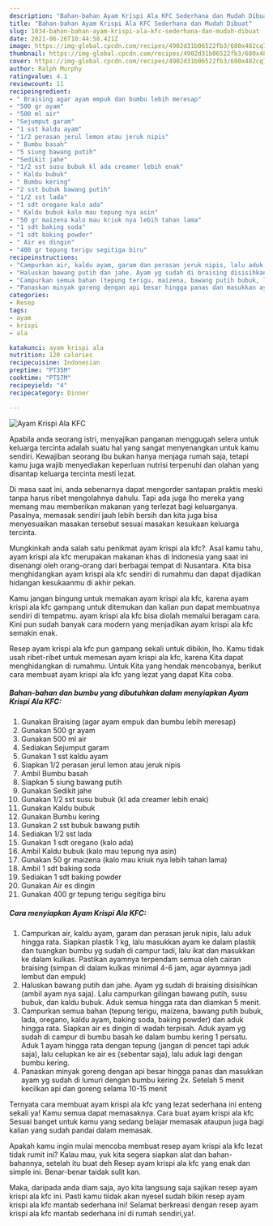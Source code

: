 ```yaml
---
description: "Bahan-bahan Ayam Krispi Ala KFC Sederhana dan Mudah Dibuat"
title: "Bahan-bahan Ayam Krispi Ala KFC Sederhana dan Mudah Dibuat"
slug: 1034-bahan-bahan-ayam-krispi-ala-kfc-sederhana-dan-mudah-dibuat
date: 2021-06-26T10:44:58.421Z
image: https://img-global.cpcdn.com/recipes/4902d31b06522fb3/680x482cq70/ayam-krispi-ala-kfc-foto-resep-utama.jpg
thumbnail: https://img-global.cpcdn.com/recipes/4902d31b06522fb3/680x482cq70/ayam-krispi-ala-kfc-foto-resep-utama.jpg
cover: https://img-global.cpcdn.com/recipes/4902d31b06522fb3/680x482cq70/ayam-krispi-ala-kfc-foto-resep-utama.jpg
author: Ralph Murphy
ratingvalue: 4.1
reviewcount: 11
recipeingredient:
- " Braising agar ayam empuk dan bumbu lebih meresap"
- "500 gr ayam"
- "500 ml air"
- "Sejumput garam"
- "1 sst kaldu ayam"
- "1/2 perasan jerul lemon atau jeruk nipis"
- " Bumbu basah"
- "5 siung bawang putih"
- "Sedikit jahe"
- "1/2 sst susu bubuk kl ada creamer lebih enak"
- " Kaldu bubuk"
- " Bumbu kering"
- "2 sst bubuk bawang putih"
- "1/2 sst lada"
- "1 sdt oregano kalo ada"
- " Kaldu bubuk kalo mau tepung nya asin"
- "50 gr maizena kalo mau kriuk nya lebih tahan lama"
- "1 sdt baking soda"
- "1 sdt baking powder"
- " Air es dingin"
- "400 gr tepung terigu segitiga biru"
recipeinstructions:
- "Campurkan air, kaldu ayam, garam dan perasan jeruk nipis, lalu aduk hingga rata. Siapkan plastik 1 kg, lalu masukkan ayam ke dalam plastik dan tuangkan bumbu yg sudah di campur tadi, lalu ikat dan masukkan ke dalam kulkas. Pastikan ayamnya terpendam semua oleh cairan braising (simpan di dalam kulkas minimal 4-6 jam, agar ayamnya jadi lembut dan empuk)"
- "Haluskan bawang putih dan jahe. Ayam yg sudah di braising disisihkan (ambil ayam nya saja). Lalu campurkan gilingan bawang putih, susu bubuk, dan kaldu bubuk. Aduk semua hingga rata dan diamkan 5 menit."
- "Campurkan semua bahan (tepung terigu, maizena, bawang putih bubuk, lada, oregano, kaldu ayam, baking soda, baking powder) dan aduk hingga rata. Siapkan air es dingin di wadah terpisah. Aduk ayam yg sudah di campur di bumbu basah ke dalam bumbu kering 1 persatu. Aduk 1 ayam hingga rata dengan tepung (jangan di pencet tapi aduk saja), lalu celupkan ke air es (sebentar saja), lalu aduk lagi dengan bumbu kering."
- "Panaskan minyak goreng dengan api besar hingga panas dan masukkan ayam yg sudah di lumuri dengan bumbu kering 2x. Setelah 5 menit kecilkan api dan goreng selama 10-15 menit"
categories:
- Resep
tags:
- ayam
- krispi
- ala

katakunci: ayam krispi ala 
nutrition: 120 calories
recipecuisine: Indonesian
preptime: "PT35M"
cooktime: "PT57M"
recipeyield: "4"
recipecategory: Dinner

---
```



![Ayam Krispi Ala KFC](https://img-global.cpcdn.com/recipes/4902d31b06522fb3/680x482cq70/ayam-krispi-ala-kfc-foto-resep-utama.jpg)

Apabila anda seorang istri, menyajikan panganan menggugah selera untuk keluarga tercinta adalah suatu hal yang sangat menyenangkan untuk kamu sendiri. Kewajiban seorang ibu bukan hanya menjaga rumah saja, tetapi kamu juga wajib menyediakan keperluan nutrisi terpenuhi dan olahan yang disantap keluarga tercinta mesti lezat.

Di masa  saat ini, anda sebenarnya dapat mengorder santapan praktis meski tanpa harus ribet mengolahnya dahulu. Tapi ada juga lho mereka yang memang mau memberikan makanan yang terlezat bagi keluarganya. Pasalnya, memasak sendiri jauh lebih bersih dan kita juga bisa menyesuaikan masakan tersebut sesuai masakan kesukaan keluarga tercinta. 



Mungkinkah anda salah satu penikmat ayam krispi ala kfc?. Asal kamu tahu, ayam krispi ala kfc merupakan makanan khas di Indonesia yang saat ini disenangi oleh orang-orang dari berbagai tempat di Nusantara. Kita bisa menghidangkan ayam krispi ala kfc sendiri di rumahmu dan dapat dijadikan hidangan kesukaanmu di akhir pekan.

Kamu jangan bingung untuk memakan ayam krispi ala kfc, karena ayam krispi ala kfc gampang untuk ditemukan dan kalian pun dapat membuatnya sendiri di tempatmu. ayam krispi ala kfc bisa diolah memalui beragam cara. Kini pun sudah banyak cara modern yang menjadikan ayam krispi ala kfc semakin enak.

Resep ayam krispi ala kfc pun gampang sekali untuk dibikin, lho. Kamu tidak usah ribet-ribet untuk memesan ayam krispi ala kfc, karena Kita dapat menghidangkan di rumahmu. Untuk Kita yang hendak mencobanya, berikut cara membuat ayam krispi ala kfc yang lezat yang dapat Kita coba.

<!--inarticleads1-->

##### Bahan-bahan dan bumbu yang dibutuhkan dalam menyiapkan Ayam Krispi Ala KFC:

1. Gunakan  Braising (agar ayam empuk dan bumbu lebih meresap)
1. Gunakan 500 gr ayam
1. Gunakan 500 ml air
1. Sediakan Sejumput garam
1. Gunakan 1 sst kaldu ayam
1. Siapkan 1/2 perasan jerul lemon atau jeruk nipis
1. Ambil  Bumbu basah
1. Siapkan 5 siung bawang putih
1. Gunakan Sedikit jahe
1. Gunakan 1/2 sst susu bubuk (kl ada creamer lebih enak)
1. Gunakan  Kaldu bubuk
1. Gunakan  Bumbu kering
1. Gunakan 2 sst bubuk bawang putih
1. Sediakan 1/2 sst lada
1. Gunakan 1 sdt oregano (kalo ada)
1. Ambil  Kaldu bubuk (kalo mau tepung nya asin)
1. Gunakan 50 gr maizena (kalo mau kriuk nya lebih tahan lama)
1. Ambil 1 sdt baking soda
1. Sediakan 1 sdt baking powder
1. Gunakan  Air es dingin
1. Gunakan 400 gr tepung terigu segitiga biru




<!--inarticleads2-->

##### Cara menyiapkan Ayam Krispi Ala KFC:

1. Campurkan air, kaldu ayam, garam dan perasan jeruk nipis, lalu aduk hingga rata. Siapkan plastik 1 kg, lalu masukkan ayam ke dalam plastik dan tuangkan bumbu yg sudah di campur tadi, lalu ikat dan masukkan ke dalam kulkas. Pastikan ayamnya terpendam semua oleh cairan braising (simpan di dalam kulkas minimal 4-6 jam, agar ayamnya jadi lembut dan empuk)
1. Haluskan bawang putih dan jahe. Ayam yg sudah di braising disisihkan (ambil ayam nya saja). Lalu campurkan gilingan bawang putih, susu bubuk, dan kaldu bubuk. Aduk semua hingga rata dan diamkan 5 menit.
1. Campurkan semua bahan (tepung terigu, maizena, bawang putih bubuk, lada, oregano, kaldu ayam, baking soda, baking powder) dan aduk hingga rata. Siapkan air es dingin di wadah terpisah. Aduk ayam yg sudah di campur di bumbu basah ke dalam bumbu kering 1 persatu. Aduk 1 ayam hingga rata dengan tepung (jangan di pencet tapi aduk saja), lalu celupkan ke air es (sebentar saja), lalu aduk lagi dengan bumbu kering.
1. Panaskan minyak goreng dengan api besar hingga panas dan masukkan ayam yg sudah di lumuri dengan bumbu kering 2x. Setelah 5 menit kecilkan api dan goreng selama 10-15 menit




Ternyata cara membuat ayam krispi ala kfc yang lezat sederhana ini enteng sekali ya! Kamu semua dapat memasaknya. Cara buat ayam krispi ala kfc Sesuai banget untuk kamu yang sedang belajar memasak ataupun juga bagi kalian yang sudah pandai dalam memasak.

Apakah kamu ingin mulai mencoba membuat resep ayam krispi ala kfc lezat tidak rumit ini? Kalau mau, yuk kita segera siapkan alat dan bahan-bahannya, setelah itu buat deh Resep ayam krispi ala kfc yang enak dan simple ini. Benar-benar taidak sulit kan. 

Maka, daripada anda diam saja, ayo kita langsung saja sajikan resep ayam krispi ala kfc ini. Pasti kamu tiidak akan nyesel sudah bikin resep ayam krispi ala kfc mantab sederhana ini! Selamat berkreasi dengan resep ayam krispi ala kfc mantab sederhana ini di rumah sendiri,ya!.

